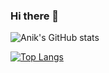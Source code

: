 ### Hi there 👋 

<!--
**Anik-nath/Anik-nath** is a ✨ _special_ ✨ repository because its `README.md` (this file) appears on your GitHub profile.

Here are some ideas to get you started:

- 🔭 I’m currently working on ...
- 🌱 I’m currently learning ...
- 👯 I’m looking to collaborate on ...
- 🔭 I’m currently working on OWN-COMPANY 
- 💬 Ask me about :HOW MY WORKS  
- 📫 How to reach me: anikdevnath03112000@gmail.com 
-->
![Anik's GitHub stats](https://github-readme-stats.vercel.app/api?username=Anik-nath&show_icons=true&theme=default)

[![Top Langs](https://github-readme-stats.vercel.app/api/top-langs/?username=Anik-nath&layout=compact)](https://github.com/Anik-nath/github-readme-stats)
